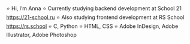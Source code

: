 ⭐️ Hi, I’m Anna
⭐️ Currently studying backend development at School 21 https://21-school.ru
⭐️ Also studying frontend development at RS School https://rs.school
⭐️ C, Python
⭐️ HTML, CSS
⭐️ Adobe InDesign, Adobe Illustrator, Adobe Photoshop
